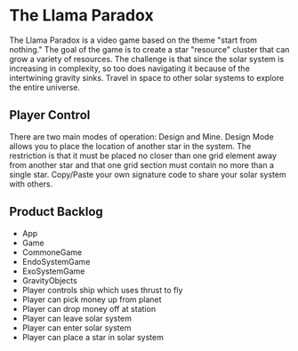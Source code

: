 # The Llama Paradox

The Llama Paradox is a video game based on the theme "start from nothing." The goal of the game is to create a star "resource" cluster that can grow a variety of resources. The challenge is that since the solar system is increasing in complexity, so too does navigating it because of the intertwining gravity sinks. Travel in space to other solar systems to explore the entire universe.

## Player Control

There are two main modes of operation: Design and Mine. Design Mode allows you to place the location of another star in the system. The restriction is that it must be placed no closer than one grid element away from another star and that one grid section must contain no more than a single star. Copy/Paste your own signature code to share your solar system with others.

## Product Backlog

* App
* Game
* CommoneGame
* EndoSystemGame
* ExoSystemGame
* GravityObjects
* Player controls ship which uses thrust to fly
* Player can pick money up from planet
* Player can drop money off at station
* Player can leave solar system
* Player can enter solar system
* Player can place a star in solar system
